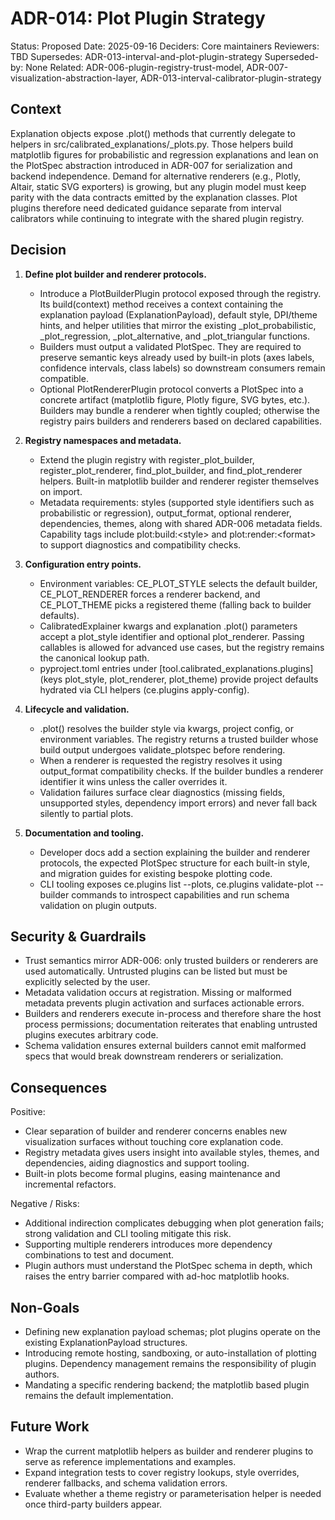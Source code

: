 # ADR-014: Plot Plugin Strategy

Status: Proposed
Date: 2025-09-16
Deciders: Core maintainers
Reviewers: TBD
Supersedes: ADR-013-interval-and-plot-plugin-strategy
Superseded-by: None
Related: ADR-006-plugin-registry-trust-model, ADR-007-visualization-abstraction-layer, ADR-013-interval-calibrator-plugin-strategy

## Context

Explanation objects expose .plot() methods that currently delegate to helpers in src/calibrated_explanations/_plots.py. Those helpers build matplotlib figures for probabilistic and regression explanations and lean on the PlotSpec abstraction introduced in ADR-007 for serialization and backend independence. Demand for alternative renderers (e.g., Plotly, Altair, static SVG exporters) is growing, but any plugin model must keep parity with the data contracts emitted by the explanation classes. Plot plugins therefore need dedicated guidance separate from interval calibrators while continuing to integrate with the shared plugin registry.

## Decision

1. **Define plot builder and renderer protocols.**
   - Introduce a PlotBuilderPlugin protocol exposed through the registry. Its build(context) method receives a context containing the explanation payload (ExplanationPayload), default style, DPI/theme hints, and helper utilities that mirror the existing _plot_probabilistic, _plot_regression, _plot_alternative, and _plot_triangular functions.
   - Builders must output a validated PlotSpec. They are required to preserve semantic keys already used by built-in plots (axes labels, confidence intervals, class labels) so downstream consumers remain compatible.
   - Optional PlotRendererPlugin protocol converts a PlotSpec into a concrete artifact (matplotlib figure, Plotly figure, SVG bytes, etc.). Builders may bundle a renderer when tightly coupled; otherwise the registry pairs builders and renderers based on declared capabilities.

2. **Registry namespaces and metadata.**
   - Extend the plugin registry with register_plot_builder, register_plot_renderer, find_plot_builder, and find_plot_renderer helpers. Built-in matplotlib builder and renderer register themselves on import.
   - Metadata requirements: styles (supported style identifiers such as probabilistic or regression), output_format, optional renderer, dependencies, themes, along with shared ADR-006 metadata fields. Capability tags include plot:build:\<style> and plot:render:\<format> to support diagnostics and compatibility checks.

3. **Configuration entry points.**
   - Environment variables: CE_PLOT_STYLE selects the default builder, CE_PLOT_RENDERER forces a renderer backend, and CE_PLOT_THEME picks a registered theme (falling back to builder defaults).
   - CalibratedExplainer kwargs and explanation .plot() parameters accept a plot_style identifier and optional plot_renderer. Passing callables is allowed for advanced use cases, but the registry remains the canonical lookup path.
   - pyproject.toml entries under [tool.calibrated_explanations.plugins] (keys plot_style, plot_renderer, plot_theme) provide project defaults hydrated via CLI helpers (ce.plugins apply-config).

4. **Lifecycle and validation.**
   - .plot() resolves the builder style via kwargs, project config, or environment variables. The registry returns a trusted builder whose build output undergoes validate_plotspec before rendering.
   - When a renderer is requested the registry resolves it using output_format compatibility checks. If the builder bundles a renderer identifier it wins unless the caller overrides it.
   - Validation failures surface clear diagnostics (missing fields, unsupported styles, dependency import errors) and never fall back silently to partial plots.

5. **Documentation and tooling.**
   - Developer docs add a section explaining the builder and renderer protocols, the expected PlotSpec structure for each built-in style, and migration guides for existing bespoke plotting code.
   - CLI tooling exposes ce.plugins list --plots, ce.plugins validate-plot --builder <id> commands to introspect capabilities and run schema validation on plugin outputs.

## Security & Guardrails

- Trust semantics mirror ADR-006: only trusted builders or renderers are used automatically. Untrusted plugins can be listed but must be explicitly selected by the user.
- Metadata validation occurs at registration. Missing or malformed metadata prevents plugin activation and surfaces actionable errors.
- Builders and renderers execute in-process and therefore share the host process permissions; documentation reiterates that enabling untrusted plugins executes arbitrary code.
- Schema validation ensures external builders cannot emit malformed specs that would break downstream renderers or serialization.

## Consequences

Positive:
- Clear separation of builder and renderer concerns enables new visualization surfaces without touching core explanation code.
- Registry metadata gives users insight into available styles, themes, and dependencies, aiding diagnostics and support tooling.
- Built-in plots become formal plugins, easing maintenance and incremental refactors.

Negative / Risks:
- Additional indirection complicates debugging when plot generation fails; strong validation and CLI tooling mitigate this risk.
- Supporting multiple renderers introduces more dependency combinations to test and document.
- Plugin authors must understand the PlotSpec schema in depth, which raises the entry barrier compared with ad-hoc matplotlib hooks.

## Non-Goals

- Defining new explanation payload schemas; plot plugins operate on the existing ExplanationPayload structures.
- Introducing remote hosting, sandboxing, or auto-installation of plotting plugins. Dependency management remains the responsibility of plugin authors.
- Mandating a specific rendering backend; the matplotlib based plugin remains the default implementation.

## Future Work

- Wrap the current matplotlib helpers as builder and renderer plugins to serve as reference implementations and examples.
- Expand integration tests to cover registry lookups, style overrides, renderer fallbacks, and schema validation errors.
- Evaluate whether a theme registry or parameterisation helper is needed once third-party builders appear.
